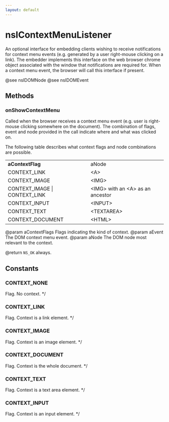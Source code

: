 ```yaml
---
layout: default
---
```


# nsIContextMenuListener #

An optional interface for embedding clients wishing to receive
notifications for context menu events (e.g. generated by
a user right-mouse clicking on a link). The embedder implements
this interface on the web browser chrome object associated
with the window that notifications are required for. When a context
menu event, the browser will call this interface if present.

@see nsIDOMNode
@see nsIDOMEvent


## Methods ##

### onShowContextMenu ###

Called when the browser receives a context menu event (e.g. user is right-mouse
clicking somewhere on the document). The combination of flags, event and node
provided in the call indicate where and what was clicked on.

The following table describes what context flags and node combinations are
possible.

<TABLE>
<TR><TD><B>aContextFlag</B></TD><TD>aNode</TD></TR>
<TR><TD>CONTEXT_LINK</TD><TD>&lt;A&gt;</TD></TR>
<TR><TD>CONTEXT_IMAGE</TD><TD>&lt;IMG&gt;</TD></TR>
<TR><TD>CONTEXT_IMAGE | CONTEXT_LINK</TD><TD>&lt;IMG&gt;
      with an &lt;A&gt; as an ancestor</TD></TR>
<TR><TD>CONTEXT_INPUT</TD><TD>&lt;INPUT&gt;</TD></TR>
<TR><TD>CONTEXT_TEXT</TD><TD>&lt;TEXTAREA&gt;</TD></TR>
<TR><TD>CONTEXT_DOCUMENT</TD><TD>&lt;HTML&gt;</TD></TR>
</TABLE>

@param aContextFlags Flags indicating the kind of context.
@param aEvent The DOM context menu event.
@param aNode The DOM node most relevant to the context.

@return <CODE>NS_OK</CODE> always.


## Constants ##

### CONTEXT_NONE ###
 Flag. No context. */

### CONTEXT_LINK ###
 Flag. Context is a link element. */

### CONTEXT_IMAGE ###
 Flag. Context is an image element. */

### CONTEXT_DOCUMENT ###
 Flag. Context is the whole document. */

### CONTEXT_TEXT ###
 Flag. Context is a text area element. */

### CONTEXT_INPUT ###
 Flag. Context is an input element. */

